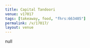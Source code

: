 ```yaml
---
title: Capital Tandoori
venue: v17017
tags: [takeaway, food, "fhrs:663405"]
permalink: /v/17017/
layout: venue
---
```

null